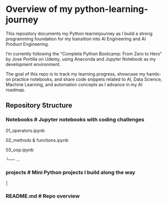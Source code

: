 # Overview of my python-learning-journey
This repository documents my Python learninjourney as I build a strong programming foundation for my transition into AI Engineering and AI Product Engineering.

I’m currently following the “Complete Python Bootcamp: From Zero to Hero” by Jose Portilla on Udemy, using Anaconda and Jupyter Notebook as my development environment.

The goal of this repo is to track my learning progress, showcase my hands-on practice notebooks, and share code snippets related to AI, Data Science, Machine Learning, and automation concepts as I advance in my AI roadmap.

## Repository Structure

### Notebooks # Jupyter notebooks with coding challenges  

01_operators.ipynb

02_methods & functions.ipynb

03_oop.ipynb

 └── ...

### projects               # Mini Python projects I build along the way
│


### README.md                  # Repo overview
